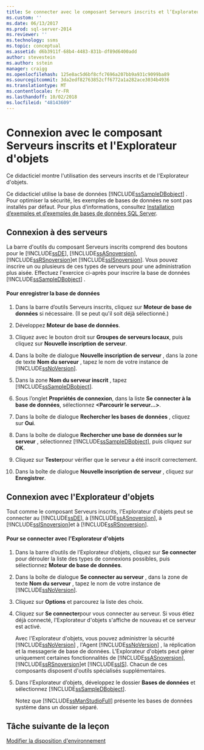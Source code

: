 ```yaml
---
title: Se connecter avec le composant Serveurs inscrits et l’Explorateur d’objets | Microsoft Docs
ms.custom: ''
ms.date: 06/13/2017
ms.prod: sql-server-2014
ms.reviewer: ''
ms.technology: ssms
ms.topic: conceptual
ms.assetid: d6b3911f-68b4-4483-831b-df89d6400add
author: stevestein
ms.author: sstein
manager: craigg
ms.openlocfilehash: 125e8ac5d6bf8cfc7696a207bb9a931c9099ba89
ms.sourcegitcommit: 3da2edf82763852cff6772a1a282ace3034b4936
ms.translationtype: MT
ms.contentlocale: fr-FR
ms.lasthandoff: 10/02/2018
ms.locfileid: "48143609"
---
```

# <a name="connect-with-registered-servers-and-object-explorer"></a>Connexion avec le composant Serveurs inscrits et l'Explorateur d'objets
  Ce didacticiel montre l'utilisation des serveurs inscrits et de l'Explorateur d'objets.  
  
 Ce didacticiel utilise la base de données [!INCLUDE[ssSampleDBobject](../../includes/sssampledbobject-md.md)] . Pour optimiser la sécurité, les exemples de bases de données ne sont pas installés par défaut. Pour plus d’informations, consultez [Installation d’exemples et d’exemples de bases de données SQL Server](http://sqlserversamples.codeplex.com).  
  
## <a name="connecting-to-servers"></a>Connexion à des serveurs  
 La barre d'outils du composant Serveurs inscrits comprend des boutons pour le [!INCLUDE[ssDE](../../includes/ssde-md.md)], [!INCLUDE[ssASnoversion](../../includes/ssasnoversion-md.md)], [!INCLUDE[ssRSnoversion](../../includes/ssrsnoversion-md.md)]et [!INCLUDE[ssISnoversion](../../includes/ssisnoversion-md.md)]. Vous pouvez inscrire un ou plusieurs de ces types de serveurs pour une administration plus aisée. Effectuez l'exercice ci-après pour inscrire la base de données [!INCLUDE[ssSampleDBobject](../../includes/sssampledbobject-md.md)] .  
  
#### <a name="to-register-the-database"></a>Pour enregistrer la base de données  
  
1.  Dans la barre d’outils Serveurs inscrits, cliquez sur **Moteur de base de données** si nécessaire. (Il se peut qu'il soit déjà sélectionné.)  
  
2.  Développez **Moteur de base de données**.  
  
3.  Cliquez avec le bouton droit sur **Groupes de serveurs locaux**, puis cliquez sur **Nouvelle inscription de serveur**.  
  
4.  Dans la boîte de dialogue **Nouvelle inscription de serveur** , dans la zone de texte **Nom du serveur** , tapez le nom de votre instance de [!INCLUDE[ssNoVersion](../../includes/ssnoversion-md.md)].  
  
5.  Dans la zone **Nom du serveur inscrit** , tapez [!INCLUDE[ssSampleDBobject](../../includes/sssampledbobject-md.md)].  
  
6.  Sous l’onglet **Propriétés de connexion**, dans la liste **Se connecter à la base de données**, sélectionnez **\<Parcourir le serveur…>**.  
  
7.  Dans la boîte de dialogue **Rechercher les bases de données** , cliquez sur **Oui**.  
  
8.  Dans la boîte de dialogue **Rechercher une base de données sur le serveur** , sélectionnez [!INCLUDE[ssSampleDBobject](../../includes/sssampledbobject-md.md)], puis cliquez sur **OK**.  
  
9. Cliquez sur **Tester**pour vérifier que le serveur a été inscrit correctement.  
  
10. Dans la boîte de dialogue **Nouvelle inscription de serveur** , cliquez sur **Enregistrer**.  
  
## <a name="connecting-with-object-explorer"></a>Connexion avec l'Explorateur d'objets  
 Tout comme le composant Serveurs inscrits, l'Explorateur d'objets peut se connecter au [!INCLUDE[ssDE](../../includes/ssde-md.md)], à [!INCLUDE[ssASnoversion](../../includes/ssasnoversion-md.md)], à [!INCLUDE[ssISnoversion](../../includes/ssisnoversion-md.md)]et à [!INCLUDE[ssRSnoversion](../../includes/ssrsnoversion-md.md)].  
  
#### <a name="to-connect-with-object-explorer"></a>Pour se connecter avec l'Explorateur d'objets  
  
1.  Dans la barre d’outils de l’Explorateur d’objets, cliquez sur **Se connecter** pour dérouler la liste des types de connexions possibles, puis sélectionnez **Moteur de base de données**.  
  
2.  Dans la boîte de dialogue **Se connecter au serveur** , dans la zone de texte **Nom du serveur** , tapez le nom de votre instance de [!INCLUDE[ssNoVersion](../../includes/ssnoversion-md.md)].  
  
3.  Cliquez sur **Options** et parcourez la liste des choix.  
  
4.  Cliquez sur **Se connecter**pour vous connecter au serveur. Si vous étiez déjà connecté, l'Explorateur d'objets s'affiche de nouveau et ce serveur est activé.  
  
     Avec l'Explorateur d'objets, vous pouvez administrer la sécurité [!INCLUDE[ssNoVersion](../../includes/ssnoversion-md.md)] , l'Agent [!INCLUDE[ssNoVersion](../../includes/ssnoversion-md.md)] , la réplication et la messagerie de base de données. L'Explorateur d'objets peut gérer uniquement certaines fonctionnalités de [!INCLUDE[ssASnoversion](../../includes/ssasnoversion-md.md)], [!INCLUDE[ssRSnoversion](../../includes/ssrsnoversion-md.md)]et [!INCLUDE[ssIS](../../includes/ssis-md.md)]. Chacun de ces composants disposent d'outils spécialisés supplémentaires.  
  
5.  Dans l’Explorateur d’objets, développez le dossier **Bases de données** et sélectionnez [!INCLUDE[ssSampleDBobject](../../includes/sssampledbobject-md.md)].  
  
     Notez que [!INCLUDE[ssManStudioFull](../../includes/ssmanstudiofull-md.md)] présente les bases de données système dans un dossier séparé.  
  
## <a name="next-task-in-lesson"></a>Tâche suivante de la leçon  
 [Modifier la disposition d'environnement](lesson-1-3-change-the-environment-layout.md)  
  
  
